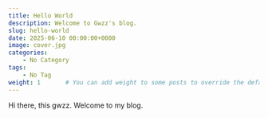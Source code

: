 ```yaml
---
title: Hello World
description: Welcome to Gwzz's blog.
slug: hello-world
date: 2025-06-10 00:00:00+0000
image: cover.jpg
categories:
    - No Category
tags:
    - No Tag
weight: 1       # You can add weight to some posts to override the default sorting (date descending)
---
```


Hi there, this gwzz. Welcome to my blog. 